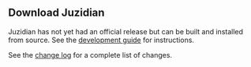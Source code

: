 Download Juzidian
-----------------

Juzidian has not yet had an official release but can be built and installed
from source. See the [development guide](/develop.html) for instructions.

See the [change log](/changelog.html) for a complete list of changes.

